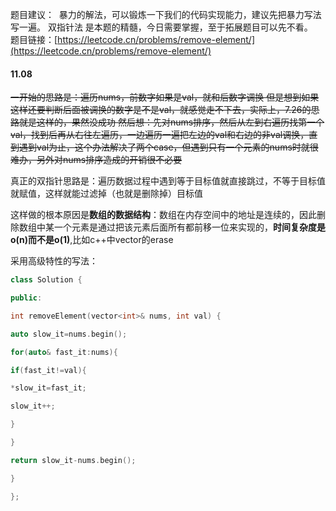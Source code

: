 题目建议：  暴力的解法，可以锻炼一下我们的代码实现能力，建议先把暴力写法写一遍。 双指针法 是本题的精髓，今日需要掌握，至于拓展题目可以先不看。 
题目链接：[https://leetcode.cn/problems/remove-element/](https://leetcode.cn/problems/remove-element/)

#### 11.08
~~一开始的思路是：遍历nums，前数字如果是val，就和后数字调换
但是想到如果这样还要判断后面被调换的数字是不是val，就感觉走不下去，实际上，7.26的思路就是这样的，果然没成功
然后想：先对nums排序，然后从左到右遍历找第一个val，找到后再从右往左遍历，一边遍历一遍把左边的val和右边的非val调换，直到遇到val为止，这个办法解决了两个case，但遇到只有一个元素的nums时就很难办，另外对nums排序造成的开销很不必要~~

真正的双指针思路是：遍历数据过程中遇到等于目标值就直接跳过，不等于目标值就赋值，这样就能过滤掉（也就是删除掉）目标值

这样做的根本原因是**数组的数据结构**：数组在内存空间中的地址是连续的，因此删除数组中某一个元素是通过把该元素后面所有都前移一位来实现的，**时间复杂度是o(n)而不是o(1)**,比如c++中vector的erase

采用高级特性的写法：
```c++
class Solution {

public:

int removeElement(vector<int>& nums, int val) {

auto slow_it=nums.begin();

for(auto& fast_it:nums){

if(fast_it!=val){

*slow_it=fast_it;

slow_it++;

}

}

return slow_it-nums.begin();

}

};
```
